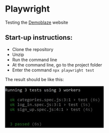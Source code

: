 # Playwright

Testing the [Demoblaze](https://www.demoblaze.com/) website

## Start-up instructions:

- Clone the repository
- Unzip 
- Run the command line
- At the command line, go to the project folder
- Enter the command `npx playwright test`

The result should be like this:

![Result test](/result/result.jpg)
